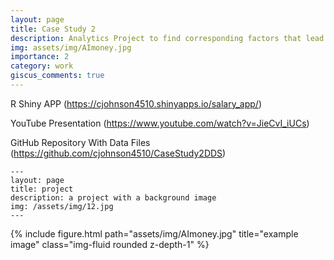 ```yaml
---
layout: page
title: Case Study 2
description: Analytics Project to find corresponding factors that lead to Attrition and Salary
img: assets/img/AImoney.jpg
importance: 2
category: work
giscus_comments: true
---
```

R Shiny APP
(https://cjohnson4510.shinyapps.io/salary_app/)

YouTube Presentation
(https://www.youtube.com/watch?v=JieCvI_iUCs)

GitHub Repository With Data Files
(https://github.com/cjohnson4510/CaseStudy2DDS)



    ---
    layout: page
    title: project
    description: a project with a background image
    img: /assets/img/12.jpg
    ---

<div class="row">
    <div class="col-sm mt-3 mt-md-0">
        {% include figure.html path="assets/img/AImoney.jpg" title="example image" class="img-fluid rounded z-depth-1" %}
    </div>
</div>

